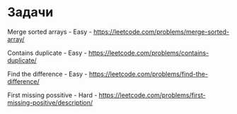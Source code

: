 # Задачи
Merge sorted arrays - Easy - https://leetcode.com/problems/merge-sorted-array/

Contains duplicate - Easy - https://leetcode.com/problems/contains-duplicate/

Find the difference - Easy - https://leetcode.com/problems/find-the-difference/

First missing possitive - Hard - https://leetcode.com/problems/first-missing-positive/description/